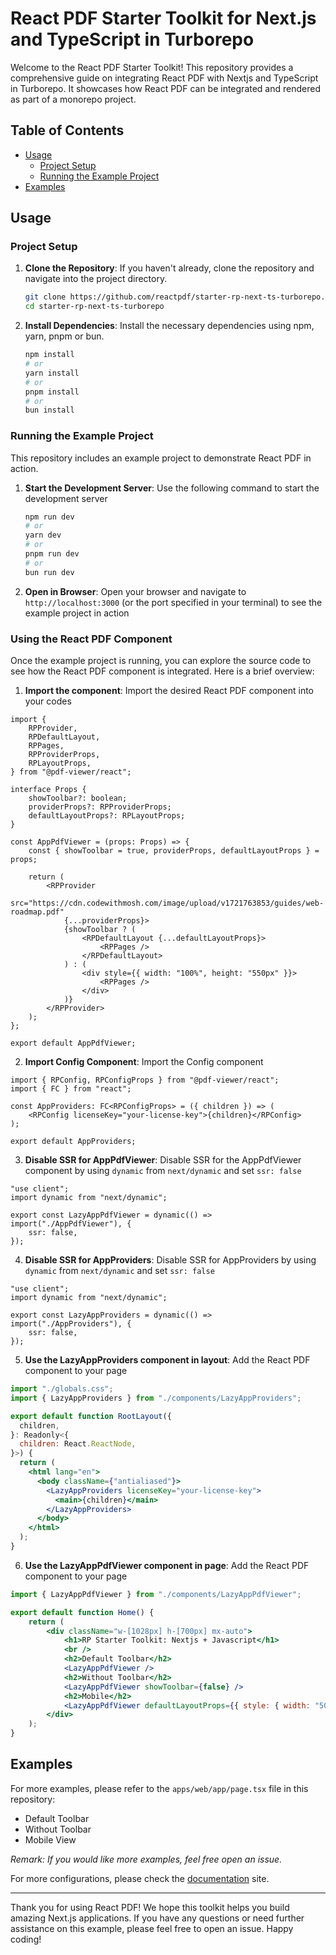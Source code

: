 # React PDF Starter Toolkit for Next.js and TypeScript in Turborepo

Welcome to the React PDF Starter Toolkit! This repository provides a comprehensive guide on integrating React PDF with Nextjs and TypeScript in Turborepo. It showcases how React PDF can be integrated and rendered as part of a monorepo project.

## Table of Contents

- [Usage](#usage)
  - [Project Setup](#project-setup)
  - [Running the Example Project](#running-the-example-project)
- [Examples](#examples)

## Usage

### Project Setup

1. **Clone the Repository**: If you haven't already, clone the repository and navigate into the project directory.

   ```bash
   git clone https://github.com/reactpdf/starter-rp-next-ts-turborepo.git
   cd starter-rp-next-ts-turborepo
   ```

2. **Install Dependencies**: Install the necessary dependencies using npm, yarn, pnpm or bun.

   ```bash
   npm install
   # or
   yarn install
   # or
   pnpm install
   # or
   bun install
   ```

### Running the Example Project

This repository includes an example project to demonstrate React PDF in action.

1. **Start the Development Server**: Use the following command to start the development server

   ```bash
   npm run dev
   # or
   yarn dev
   # or
   pnpm run dev
   # or
   bun run dev
   ```

2. **Open in Browser**: Open your browser and navigate to `http://localhost:3000` (or the port specified in your terminal) to see the example project in action

### Using the React PDF Component

Once the example project is running, you can explore the source code to see how the React PDF component is integrated. Here is a brief overview:

1.  **Import the component**: Import the desired React PDF component into your codes

```tsx
import {
	RPProvider,
	RPDefaultLayout,
	RPPages,
	RPProviderProps,
	RPLayoutProps,
} from "@pdf-viewer/react";

interface Props {
	showToolbar?: boolean;
	providerProps?: RPProviderProps;
	defaultLayoutProps?: RPLayoutProps;
}

const AppPdfViewer = (props: Props) => {
	const { showToolbar = true, providerProps, defaultLayoutProps } = props;

	return (
		<RPProvider
			src="https://cdn.codewithmosh.com/image/upload/v1721763853/guides/web-roadmap.pdf"
			{...providerProps}>
			{showToolbar ? (
				<RPDefaultLayout {...defaultLayoutProps}>
					<RPPages />
				</RPDefaultLayout>
			) : (
				<div style={{ width: "100%", height: "550px" }}>
					<RPPages />
				</div>
			)}
		</RPProvider>
	);
};

export default AppPdfViewer;
```

2. **Import Config Component**: Import the Config component

```tsx
import { RPConfig, RPConfigProps } from "@pdf-viewer/react";
import { FC } from "react";

const AppProviders: FC<RPConfigProps> = ({ children }) => (
	<RPConfig licenseKey="your-license-key">{children}</RPConfig>
);

export default AppProviders;
```

3. **Disable SSR for AppPdfViewer**: Disable SSR for the AppPdfViewer component by using `dynamic` from `next/dynamic` and set `ssr: false`

```tsx
"use client";
import dynamic from "next/dynamic";

export const LazyAppPdfViewer = dynamic(() => import("./AppPdfViewer"), {
	ssr: false,
});
```

4. **Disable SSR for AppProviders**: Disable SSR for AppProviders by using `dynamic` from `next/dynamic` and set `ssr: false`

```tsx
"use client";
import dynamic from "next/dynamic";

export const LazyAppProviders = dynamic(() => import("./AppProviders"), {
	ssr: false,
});
```

5. **Use the LazyAppProviders component in layout**: Add the React PDF component to your page

```jsx
import "./globals.css";
import { LazyAppProviders } from "./components/LazyAppProviders";

export default function RootLayout({
  children,
}: Readonly<{
  children: React.ReactNode,
}>) {
  return (
    <html lang="en">
      <body className={"antialiased"}>
        <LazyAppProviders licenseKey="your-license-key">
          <main>{children}</main>
        </LazyAppProviders>
      </body>
    </html>
  );
}
```

6. **Use the LazyAppPdfViewer component in page**: Add the React PDF component to your page

```jsx
import { LazyAppPdfViewer } from "./components/LazyAppPdfViewer";

export default function Home() {
	return (
		<div className="w-[1028px] h-[700px] mx-auto">
			<h1>RP Starter Toolkit: Nextjs + Javascript</h1>
			<br />
			<h2>Default Toolbar</h2>
			<LazyAppPdfViewer />
			<h2>Without Toolbar</h2>
			<LazyAppPdfViewer showToolbar={false} />
			<h2>Mobile</h2>
			<LazyAppPdfViewer defaultLayoutProps={{ style: { width: "500px" } }} />
		</div>
	);
}
```

## Examples

For more examples, please refer to the `apps/web/app/page.tsx` file in this repository:

- Default Toolbar
- Without Toolbar
- Mobile View

_Remark: If you would like more examples, feel free open an issue._

For more configurations, please check the [documentation](https://docs.react-pdf.dev) site.

---

Thank you for using React PDF! We hope this toolkit helps you build amazing Next.js applications. If you have any questions or need further assistance on this example, please feel free to open an issue. Happy coding!
